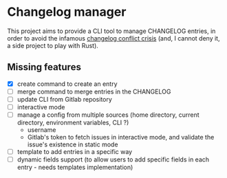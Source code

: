# Changelog manager

This project aims to provide a CLI tool to manage CHANGELOG entries, in order to avoid the infamous [changelog conflict crisis](https://about.gitlab.com/blog/2018/07/03/solving-gitlabs-changelog-conflict-crisis/) (and, I cannot deny it, a side project to play with Rust).

## Missing features

- [X] create command to create an entry
- [ ] merge command to merge entries in the CHANGELOG
- [ ] update CLI from Gitlab repository
- [ ] interactive mode
- [ ] manage a config from multiple sources (home directory, current directory, environment variables, CLI ?)
  - username
  - Gitlab's token to fetch issues in interactive mode, and validate the issue's existence in static mode
- [ ] template to add entries in a specific way
- [ ] dynamic fields support (to allow users to add specific fields in each entry - needs templates implementation)
